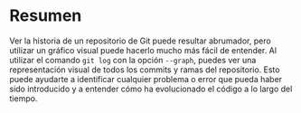 # Resumen

Ver la historia de un repositorio de Git puede resultar abrumador, pero utilizar un gráfico visual puede hacerlo mucho más fácil de entender. Al utilizar el comando `git log` con la opción `--graph`, puedes ver una representación visual de todos los commits y ramas del repositorio. Esto puede ayudarte a identificar cualquier problema o error que pueda haber sido introducido y a entender cómo ha evolucionado el código a lo largo del tiempo.
